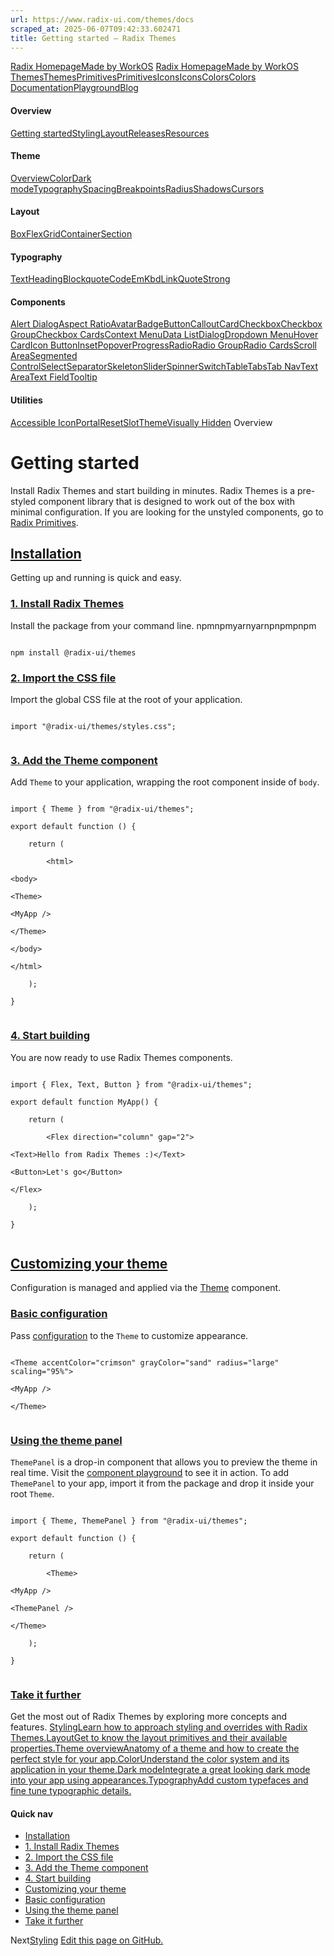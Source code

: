 ```yaml
---
url: https://www.radix-ui.com/themes/docs
scraped_at: 2025-06-07T09:42:33.602471
title: Getting started – Radix Themes
---
```


[Radix Homepage](https://www.radix-ui.com/)[Made by WorkOS](https://workos.com)
[Radix Homepage](https://www.radix-ui.com/)[Made by WorkOS](https://workos.com)
[ThemesThemes](https://www.radix-ui.com/)[PrimitivesPrimitives](https://www.radix-ui.com/primitives)[IconsIcons](https://www.radix-ui.com/icons)[ColorsColors](https://www.radix-ui.com/colors)
[Documentation](https://www.radix-ui.com/themes/docs/overview/getting-started)[Playground](https://www.radix-ui.com/themes/playground)[Blog](https://www.radix-ui.com/blog)[](https://github.com/radix-ui/themes)
#### Overview
[Getting started](https://www.radix-ui.com/themes/docs/overview/getting-started)[Styling](https://www.radix-ui.com/themes/docs/overview/styling)[Layout](https://www.radix-ui.com/themes/docs/overview/layout)[Releases](https://www.radix-ui.com/themes/docs/overview/releases)[Resources](https://www.radix-ui.com/themes/docs/overview/resources)
#### Theme
[Overview](https://www.radix-ui.com/themes/docs/theme/overview)[Color](https://www.radix-ui.com/themes/docs/theme/color)[Dark mode](https://www.radix-ui.com/themes/docs/theme/dark-mode)[Typography](https://www.radix-ui.com/themes/docs/theme/typography)[Spacing](https://www.radix-ui.com/themes/docs/theme/spacing)[Breakpoints](https://www.radix-ui.com/themes/docs/theme/breakpoints)[Radius](https://www.radix-ui.com/themes/docs/theme/radius)[Shadows](https://www.radix-ui.com/themes/docs/theme/shadows)[Cursors](https://www.radix-ui.com/themes/docs/theme/cursors)
#### Layout
[Box](https://www.radix-ui.com/themes/docs/components/box)[Flex](https://www.radix-ui.com/themes/docs/components/flex)[Grid](https://www.radix-ui.com/themes/docs/components/grid)[Container](https://www.radix-ui.com/themes/docs/components/container)[Section](https://www.radix-ui.com/themes/docs/components/section)
#### Typography
[Text](https://www.radix-ui.com/themes/docs/components/text)[Heading](https://www.radix-ui.com/themes/docs/components/heading)[Blockquote](https://www.radix-ui.com/themes/docs/components/blockquote)[Code](https://www.radix-ui.com/themes/docs/components/code)[Em](https://www.radix-ui.com/themes/docs/components/em)[Kbd](https://www.radix-ui.com/themes/docs/components/kbd)[Link](https://www.radix-ui.com/themes/docs/components/link)[Quote](https://www.radix-ui.com/themes/docs/components/quote)[Strong](https://www.radix-ui.com/themes/docs/components/strong)
#### Components
[Alert Dialog](https://www.radix-ui.com/themes/docs/components/alert-dialog)[Aspect Ratio](https://www.radix-ui.com/themes/docs/components/aspect-ratio)[Avatar](https://www.radix-ui.com/themes/docs/components/avatar)[Badge](https://www.radix-ui.com/themes/docs/components/badge)[Button](https://www.radix-ui.com/themes/docs/components/button)[Callout](https://www.radix-ui.com/themes/docs/components/callout)[Card](https://www.radix-ui.com/themes/docs/components/card)[Checkbox](https://www.radix-ui.com/themes/docs/components/checkbox)[Checkbox Group](https://www.radix-ui.com/themes/docs/components/checkbox-group)[Checkbox Cards](https://www.radix-ui.com/themes/docs/components/checkbox-cards)[Context Menu](https://www.radix-ui.com/themes/docs/components/context-menu)[Data List](https://www.radix-ui.com/themes/docs/components/data-list)[Dialog](https://www.radix-ui.com/themes/docs/components/dialog)[Dropdown Menu](https://www.radix-ui.com/themes/docs/components/dropdown-menu)[Hover Card](https://www.radix-ui.com/themes/docs/components/hover-card)[Icon Button](https://www.radix-ui.com/themes/docs/components/icon-button)[Inset](https://www.radix-ui.com/themes/docs/components/inset)[Popover](https://www.radix-ui.com/themes/docs/components/popover)[Progress](https://www.radix-ui.com/themes/docs/components/progress)[Radio](https://www.radix-ui.com/themes/docs/components/radio)[Radio Group](https://www.radix-ui.com/themes/docs/components/radio-group)[Radio Cards](https://www.radix-ui.com/themes/docs/components/radio-cards)[Scroll Area](https://www.radix-ui.com/themes/docs/components/scroll-area)[Segmented Control](https://www.radix-ui.com/themes/docs/components/segmented-control)[Select](https://www.radix-ui.com/themes/docs/components/select)[Separator](https://www.radix-ui.com/themes/docs/components/separator)[Skeleton](https://www.radix-ui.com/themes/docs/components/skeleton)[Slider](https://www.radix-ui.com/themes/docs/components/slider)[Spinner](https://www.radix-ui.com/themes/docs/components/spinner)[Switch](https://www.radix-ui.com/themes/docs/components/switch)[Table](https://www.radix-ui.com/themes/docs/components/table)[Tabs](https://www.radix-ui.com/themes/docs/components/tabs)[Tab Nav](https://www.radix-ui.com/themes/docs/components/tab-nav)[Text Area](https://www.radix-ui.com/themes/docs/components/text-area)[Text Field](https://www.radix-ui.com/themes/docs/components/text-field)[Tooltip](https://www.radix-ui.com/themes/docs/components/tooltip)
#### Utilities
[Accessible Icon](https://www.radix-ui.com/themes/docs/components/accessible-icon)[Portal](https://www.radix-ui.com/themes/docs/components/portal)[Reset](https://www.radix-ui.com/themes/docs/components/reset)[Slot](https://www.radix-ui.com/themes/docs/components/slot)[Theme](https://www.radix-ui.com/themes/docs/components/theme)[Visually Hidden](https://www.radix-ui.com/themes/docs/components/visually-hidden)
Overview
# Getting started
Install Radix Themes and start building in minutes.
Radix Themes is a pre-styled component library that is designed to work out of the box with minimal configuration. If you are looking for the unstyled components, go to [Radix Primitives](https://www.radix-ui.com/primitives).
## [Installation](https://www.radix-ui.com/themes/docs/overview/getting-started#installation)
Getting up and running is quick and easy.
### [1. Install Radix Themes](https://www.radix-ui.com/themes/docs/overview/getting-started#1-install-radix-themes)
Install the package from your command line.
npmnpmyarnyarnpnpmpnpm
```

npm install @radix-ui/themes

```

### [2. Import the CSS file](https://www.radix-ui.com/themes/docs/overview/getting-started#2-import-the-css-file)
Import the global CSS file at the root of your application.
```

import "@radix-ui/themes/styles.css";


```

### [3. Add the Theme component](https://www.radix-ui.com/themes/docs/overview/getting-started#3-add-the-theme-component)
Add `Theme` to your application, wrapping the root component inside of `body`.
```

import { Theme } from "@radix-ui/themes";

export default function () {

	return (

		<html>

<body>

<Theme>

<MyApp />

</Theme>

</body>

</html>

	);

}


```

### [4. Start building](https://www.radix-ui.com/themes/docs/overview/getting-started#4-start-building)
You are now ready to use Radix Themes components.
```

import { Flex, Text, Button } from "@radix-ui/themes";

export default function MyApp() {

	return (

		<Flex direction="column" gap="2">

<Text>Hello from Radix Themes :)</Text>

<Button>Let's go</Button>

</Flex>

	);

}


```

## [Customizing your theme](https://www.radix-ui.com/themes/docs/overview/getting-started#customizing-your-theme)
Configuration is managed and applied via the [Theme](https://www.radix-ui.com/themes/docs/components/theme) component.
### [Basic configuration](https://www.radix-ui.com/themes/docs/overview/getting-started#basic-configuration)
Pass [configuration](https://www.radix-ui.com/themes/docs/components/theme) to the `Theme` to customize appearance.
```

<Theme accentColor="crimson" grayColor="sand" radius="large" scaling="95%">

<MyApp />

</Theme>


```

### [Using the theme panel](https://www.radix-ui.com/themes/docs/overview/getting-started#using-the-theme-panel)
`ThemePanel` is a drop-in component that allows you to preview the theme in real time. Visit the [component playground](https://www.radix-ui.com/themes/playground) to see it in action.
To add `ThemePanel` to your app, import it from the package and drop it inside your root `Theme`.
```

import { Theme, ThemePanel } from "@radix-ui/themes";

export default function () {

	return (

		<Theme>

<MyApp />

<ThemePanel />

</Theme>

	);

}


```

### [Take it further](https://www.radix-ui.com/themes/docs/overview/getting-started#take-it-further)
Get the most out of Radix Themes by exploring more concepts and features.
[StylingLearn how to approach styling and overrides with Radix Themes.](https://www.radix-ui.com/themes/docs/overview/styling)[LayoutGet to know the layout primitives and their available properties.](https://www.radix-ui.com/themes/docs/overview/layout)[Theme overviewAnatomy of a theme and how to create the perfect style for your app.](https://www.radix-ui.com/themes/docs/theme/overview)[ColorUnderstand the color system and its application in your theme.](https://www.radix-ui.com/themes/docs/theme/color)[Dark modeIntegrate a great looking dark mode into your app using appearances.](https://www.radix-ui.com/themes/docs/theme/dark-mode)[TypographyAdd custom typefaces and fine tune typographic details.](https://www.radix-ui.com/themes/docs/theme/typography)
#### Quick nav
  * [Installation](https://www.radix-ui.com/themes/docs/overview/getting-started#installation)
  * [1. Install Radix Themes](https://www.radix-ui.com/themes/docs/overview/getting-started#1-install-radix-themes)
  * [2. Import the CSS file](https://www.radix-ui.com/themes/docs/overview/getting-started#2-import-the-css-file)
  * [3. Add the Theme component](https://www.radix-ui.com/themes/docs/overview/getting-started#3-add-the-theme-component)
  * [4. Start building](https://www.radix-ui.com/themes/docs/overview/getting-started#4-start-building)
  * [Customizing your theme](https://www.radix-ui.com/themes/docs/overview/getting-started#customizing-your-theme)
  * [Basic configuration](https://www.radix-ui.com/themes/docs/overview/getting-started#basic-configuration)
  * [Using the theme panel](https://www.radix-ui.com/themes/docs/overview/getting-started#using-the-theme-panel)
  * [Take it further](https://www.radix-ui.com/themes/docs/overview/getting-started#take-it-further)


Next[Styling](https://www.radix-ui.com/themes/docs/overview/styling)
[Edit this page on GitHub.](https://github.com/radix-ui/website/edit/main/data/themes/docs/overview/getting-started.mdx "Edit this page on GitHub.")

